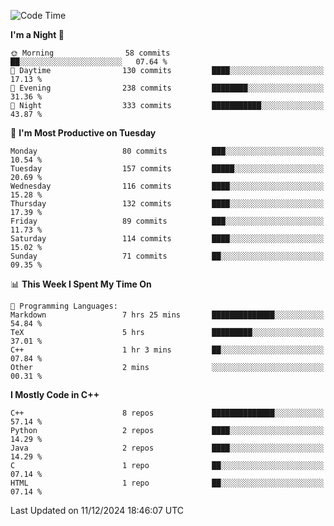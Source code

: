 <!--START_SECTION:waka-->
![Code Time](http://img.shields.io/badge/Code%20Time-212%20hrs%2032%20mins-blue)

**I'm a Night 🦉** 

```text
🌞 Morning                58 commits          ██░░░░░░░░░░░░░░░░░░░░░░░   07.64 % 
🌆 Daytime                130 commits         ████░░░░░░░░░░░░░░░░░░░░░   17.13 % 
🌃 Evening                238 commits         ████████░░░░░░░░░░░░░░░░░   31.36 % 
🌙 Night                  333 commits         ███████████░░░░░░░░░░░░░░   43.87 % 
```
📅 **I'm Most Productive on Tuesday** 

```text
Monday                   80 commits          ███░░░░░░░░░░░░░░░░░░░░░░   10.54 % 
Tuesday                  157 commits         █████░░░░░░░░░░░░░░░░░░░░   20.69 % 
Wednesday                116 commits         ████░░░░░░░░░░░░░░░░░░░░░   15.28 % 
Thursday                 132 commits         ████░░░░░░░░░░░░░░░░░░░░░   17.39 % 
Friday                   89 commits          ███░░░░░░░░░░░░░░░░░░░░░░   11.73 % 
Saturday                 114 commits         ████░░░░░░░░░░░░░░░░░░░░░   15.02 % 
Sunday                   71 commits          ██░░░░░░░░░░░░░░░░░░░░░░░   09.35 % 
```


📊 **This Week I Spent My Time On** 

```text
💬 Programming Languages: 
Markdown                 7 hrs 25 mins       ██████████████░░░░░░░░░░░   54.84 % 
TeX                      5 hrs               █████████░░░░░░░░░░░░░░░░   37.01 % 
C++                      1 hr 3 mins         ██░░░░░░░░░░░░░░░░░░░░░░░   07.84 % 
Other                    2 mins              ░░░░░░░░░░░░░░░░░░░░░░░░░   00.31 % 
```

**I Mostly Code in C++** 

```text
C++                      8 repos             ██████████████░░░░░░░░░░░   57.14 % 
Python                   2 repos             ████░░░░░░░░░░░░░░░░░░░░░   14.29 % 
Java                     2 repos             ████░░░░░░░░░░░░░░░░░░░░░   14.29 % 
C                        1 repo              ██░░░░░░░░░░░░░░░░░░░░░░░   07.14 % 
HTML                     1 repo              ██░░░░░░░░░░░░░░░░░░░░░░░   07.14 % 
```




 Last Updated on 11/12/2024 18:46:07 UTC
<!--END_SECTION:waka-->
